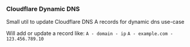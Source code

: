 ### Cloudflare Dynamic DNS

Small util to update Cloudflare DNS A records for dynamic dns use-case

Will add or update a record like:
`A - domain - ip`
`A - example.com - 123.456.789.10`